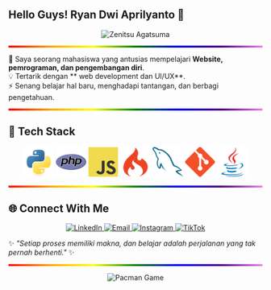 
## Hello Guys! Ryan Dwi Aprilyanto 👋

<p align="center">
  <img src="https://media4.giphy.com/media/v1.Y2lkPTc5MGI3NjExcjBuMjlqaGNqaHhwNjQ1ZGo0ZnBsaXI1eWdvNjhmNzJnb3liYnhpdCZlcD12MV9pbnRlcm5hbF9naWZfYnlfaWQmY3Q9Zw/hQuNhHxSWYhxp9KmyS/giphy.gif" alt="Zenitsu Agatsuma" width="300"/>
</p>

<hr style="border: none; height: 4px; background: linear-gradient(90deg, red, orange, yellow, green, blue, indigo, violet);">

🌱 Saya seorang mahasiswa yang antusias mempelajari **Website, pemrograman, dan pengembangan diri**.  
💡 Tertarik dengan ** web development dan UI/UX**.  
⚡ Senang belajar hal baru, menghadapi tantangan, dan berbagi pengetahuan.  

<hr style="border: none; height: 4px; background: linear-gradient(90deg, red, orange, yellow, green, blue, indigo, violet);">

## 🚀 Tech Stack  
<p align="center">
  <img src="https://raw.githubusercontent.com/devicons/devicon/master/icons/python/python-original.svg" alt="Python" width="60" height="60"/>
  <img src="https://raw.githubusercontent.com/devicons/devicon/master/icons/php/php-original.svg" alt="PHP" width="60" height="60"/>
  <img src="https://raw.githubusercontent.com/devicons/devicon/master/icons/javascript/javascript-original.svg" alt="JavaScript" width="60" height="60"/>
  <img src="https://raw.githubusercontent.com/devicons/devicon/master/icons/codeigniter/codeigniter-plain.svg" alt="CodeIgniter" width="60" height="60"/>
  <img src="https://raw.githubusercontent.com/devicons/devicon/master/icons/mysql/mysql-original.svg" alt="MySQL" width="60" height="60"/>
  <img src="https://raw.githubusercontent.com/devicons/devicon/master/icons/git/git-original.svg" alt="Git" width="60" height="60"/>
  <img src="https://raw.githubusercontent.com/devicons/devicon/master/icons/java/java-original.svg" alt="Java" width="60" height="60"/>
</p>

<hr style="border: none; height: 4px; background: linear-gradient(90deg, red, orange, yellow, green, blue, indigo, violet);">

## 🌐 Connect With Me  
<p align="center">
  <a href="https://www.linkedin.com/in/ryandwiapril-yanto-5a0325378/" target="_blank">
    <img src="https://cdn.jsdelivr.net/gh/devicons/devicon/icons/linkedin/linkedin-original.svg" alt="LinkedIn" width="50"/>
  </a>
  <a href="mailto:ryandwiaprilyanto1@gmail.com">
    <img src="https://cdn-icons-png.flaticon.com/512/732/732200.png" alt="Email" width="50"/>
  </a>
  <a href="https://www.instagram.com/dwiaprilyanto07/" target="_blank">
    <img src="https://cdn-icons-png.flaticon.com/512/2111/2111463.png" alt="Instagram" width="50"/>
  </a>
  <a href="https://www.tiktok.com/@rynaprlynt?lang=en" target="_blank">
    <img src="https://cdn-icons-png.flaticon.com/512/3046/3046122.png" alt="TikTok" width="50"/>
  </a>
</p> 

✨ *"Setiap proses memiliki makna, dan belajar adalah perjalanan yang tak pernah berhenti."* ✨ 

<hr style="border: none; height: 4px; background: linear-gradient(90deg, red, orange, yellow, green, blue, indigo, violet);">

<p align="center">
  <img src="https://media.giphy.com/media/26AHONQ79FdWZhAI0/giphy.gif" width="250" alt="Pacman Game"/>
</p
